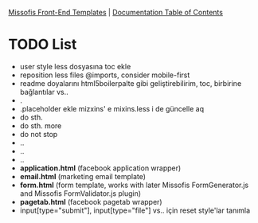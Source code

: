 [Missofis Front-End Templates](http://missofis.com) | [Documentation Table of Contents](TOC.md)
# TODO List

* user style less dosyasına toc ekle
* reposition less files @imports, consider mobile-first
* readme doyalarını html5boilerpalte gibi geliştirebilirim, toc, birbirine bağlantılar vs..
* .
* .placeholder ekle mizxins' e mixins.less i de güncelle aq
* do sth.
* do sth. more
* do not stop
* ..
* ..
* ..
* __application.html__ (facebook application wrapper)
* __email.html__ (marketing email template)
* __form.html__ (form template, works with later Missofis FormGenerator.js and Missofis FormValidator.js plugin)
* __pagetab.html__ (facebook pagetab wrapper)
* input[type="submit"], input[type="file"] vs.. için reset style'lar tanımla
